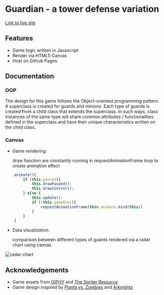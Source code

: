 # Guardian - a tower defense variation
[Link to live site](https://xkylesun.github.io/tower-defense/) 

## Features
* Game logic written in Javascript
* Render via HTML5 Canvas
* Host on Github Pages

## Documentation
### OOP
The design for this game follows the Object-oriented programming pattern. A superclass is created for guards and minions. Each type of guards is created from a child class that extends the superclass. In such ways, class instances of the same type will share common attributes / functionalities defined in the superclass and have their unique characteristics written on the child class.

### Canvas
* Game rendering: 

  draw function are constantly running in requestAnimationFrame loop to create animation effect
```javascript
    animate(){
        if (this.paused){
            this.drawPaused();
            this.drawControl();
        } else {
            this.update();
            if (!this.gameOver){
                requestAnimationFrame(this.animate.bind(this))
            } 
        }
    }
```

* Data visualization

  comparison between different types of guards rendered via a radar chart using canvas

![](https://lh3.googleusercontent.com/hJgORtrNVB2wevQaSoXomvalWE5RaEf-gnOscvvk9NEFSGG7zWUlNsVO9NXaBJsv1_n6NLkn02ESJ7zBeCk0m9s8PnqB9H3meRKadM5XZ3_aQ41oPwe_Moe0kEmfetB3x0sjcpCL3xlUeMPMynj_GWspdH223E7H6ikbdzLUsNkNgU9ZRLK3cvg1IKTHtQ3mkm9EJxm0875CfALUD9cAFLwSvdzWUq86RDV9t_eVcYOVjfzq9spr5Utv9cBYq_ysnaTgYUzSdUv4K6o41RU1SMG9I3Ry6I42zwBMbxOj1qkpgLkFrx-lvf0LuwbzyCDGglIGFnQvB_Q8WxP0--ASICZlDbs3KcmEABaBQRzh0nfqOuCBDRS45pfIi01-FwJ6_UUd0oVLKC15IRxqOTTjA8vQ3SM7QdQlR8V0J8UIJsAH5xdXy4u7YQKucvL6Cjx9NlqOpeuavET4ZFX0Te-uKZCHazvJLoucXDsmMFMMC_evYFeL8Eqxqasm-YCSqDOATULDUDWTtPq1UPVq2yrWVZJwU7ACpp7VhBU3tOFIA5kYiSw-yfAkzNQV5CgoVDJ3Tuu2W3kNQoDgL1x89UXDUjPieOP8Cx7peO8JV4xplO9lWz7nRtLvgXCShME21h_uVaF4Bm5itwy-65izRaErz1HSAB-vTpf9H6JXw43PKxLuOC3dgJK13Q=w514-h188-no "radar-chart")


## Acknowledgements
* Game assets from [GIPHY](https://giphy.com/) and [The Spriter Resource](https://www.spriters-resource.com/pc_computer/maplestory/)
* Game design inspired by [Plants vs. Zombies](https://www.ea.com/studios/popcap/plants-vs-zombies) and [Arknights](https://www.arknights.global/)
